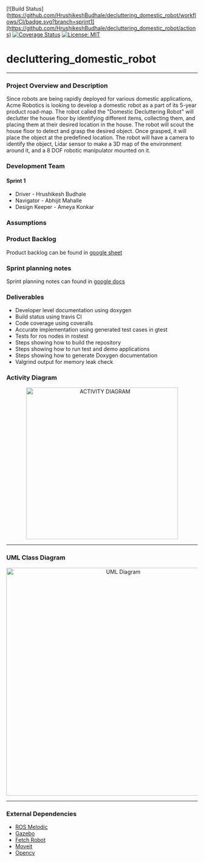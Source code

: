 <!-- [![Build Status](https://app.travis-ci.com/HrushikeshBudhale/decluttering_domestic_robot.svg?branch=main)](https://app.travis-ci.com/HrushikeshBudhale/decluttering_domestic_robot) -->

[![Build Status](https://github.com/HrushikeshBudhale/decluttering_domestic_robot/workflows/CI/badge.svg?branch=sprint1](https://github.com/HrushikeshBudhale/decluttering_domestic_robot/actions)
[![Coverage Status](https://coveralls.io/repos/github/HrushikeshBudhale/decluttering_domestic_robot/badge.svg?branch=main)](https://coveralls.io/github/HrushikeshBudhale/decluttering_domestic_robot?branch=main)
[![License: MIT](https://img.shields.io/badge/License-MIT-yellow.svg)](https://opensource.org/licenses/MIT)
# decluttering_domestic_robot

---

### Project Overview and Description
Since robots are being rapidly deployed for various domestic applications, Acme Robotics is looking to develop a domestic robot as a part of its 5-year product road-map. The robot called the "Domestic Decluttering Robot" will declutter the house floor by identifying different items, collecting them, and placing them at their desired location in the house.  The robot will scout the house floor to detect and grasp the desired object. Once grasped, it will place the object at the predefined location. The robot will have a camera to identify the object, Lidar sensor to make a 3D map of the environment around it, and a 8 DOF robotic manipulator mounted on it.
 
### Development Team
#### Sprint 1
* Driver        - Hrushikesh Budhale
* Navigator     - Abhijit Mahalle
* Design Keeper - Ameya Konkar

### Assumptions

### Product Backlog
Product backlog can be found in [google sheet](https://docs.google.com/spreadsheets/d/1uLx1TDejwb_q-EkkCh65zcsgOdo6YiGDN0ZlcO-tUYo/edit?usp=sharing)

### Sprint planning notes
Sprint planning notes can found in [google docs](https://docs.google.com/document/d/1j18MeeHkREd-rwEOQwoSgQbipBhqeb5pdRHkQmvJkCU/edit?usp=sharing)

### Deliverables
* Developer level documentation using doxygen
* Build status using travis CI
* Code coverage using coveralls
* Accurate implementation using generated test cases in gtest
* Tests for ros nodes in rostest
* Steps showing how to build the repository
* Steps showing how to run test and demo applications
* Steps showing how to generate Doxygen documentation
* Valgrind output for memory leak check

### Activity Diagram
<p align="center">
  <img src="https://github.com/HrushikeshBudhale/decluttering_domestic_robot/blob/sprint1/uml/initial/activity_diagram.png" alt="ACTIVITY DIAGRAM" width="400"/>
</p>

---

### UML Class Diagram
<p align="center">
  <img src="https://github.com/HrushikeshBudhale/decluttering_domestic_robot/blob/sprint1/uml/initial/class_diagram.png" alt="UML Diagram" width="600"/>
</p>

---

### External Dependencies
- [ROS Melodic](http://wiki.ros.org/melodic/Installation/Ubuntu)
- [Gazebo](http://gazebosim.org/)
- [Fetch Robot](http://docs.fetchrobotics.com/)
- [Moveit](https://moveit.ros.org/)
- [Opencv](https://github.com/opencv/opencv)
